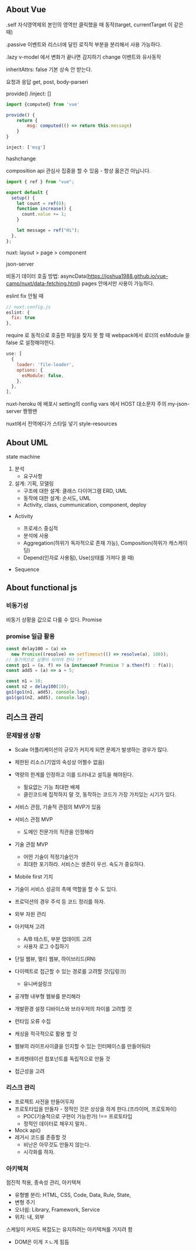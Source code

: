 ## About Vue

.self 자식영역제외 본인의 영역만 클릭했을 때 동작(target, currentTarget 이 같은 때)

.passive 이벤트와 리스너에 달린 로직적 부분을 분리해서 사용 가능하다.

.lazy v-model 에서 변화가 끝나면 감지하기 change 이벤트와 유사동작

inheritAttrs: false 기본 상속 안 받는다.

요청과 응답 get, post, body-parseri

provide() /inject: []

```js
import {computed} from 'vue'

provide() {
    return {
        msg: computed(() => return this.message)
    }
}

inject: ['msg']
```

hashchange

composition api 관심사 집중을 할 수 있음 - 항상 옳은건 아닙니다.

```js
import { ref } from "vue";

export default {
  setup() {
    let count = ref(0);
    function increase() {
      count.value += 1;
    }

    let message = ref("Hi");
  },
};
```

nuxt: layout > page > component

json-server

비동기 데이터 호출 방법: asyncData(https://joshua1988.github.io/vue-camp/nuxt/data-fetching.html) pages 안에서만 사용이 가능하다.

eslint fix 안될 때

```js
// nuxt.config.js
eslint: {
  fix: true
},
```

require 로 동적으로 호출한 파일을 찾지 못 할 때 webpack에서 로더의 esModule 을 false 로 설정해야한다.

```js
use: [
  {
    loader: 'file-loader',
    options: {
      esModule: false,
    },
  },
],
```

nuxt-heroku 에 배포시 setting의 config vars 에서 HOST 대소문자 주의
my-json-server 짱짱맨

nuxt에서 전역에다가 스타일 넣기 style-resources

## About UML

state machine

1. 분석
   - 요구사항
2. 설계: 기획, 모델링
   - 구조에 대한 설계: 클래스 다이어그램 ERD, UML
   - 동작에 대한 설계: 순서도, UML
   - Activity, class, cummunication, component, deploy

- Activity

  - 프로세스 중심적
  - 분석에 사용
  - Aggregation(하위가 독자적으로 존재 가능), Composition(하위가 캐스캐이딩)
  - Depend(인자로 사용됨), Use(상태를 가져다 쓸 때)

- Sequence

## About functional js

### 비동기성

비동기 상황을 값으로 다룰 수 있다. Promise

### promise 일급 활용

```js
const delay100 = (a) =>
  new Promise((resolve) => setTimeout(() => resolve(a), 100));
// 동기적으로 실행이 되어야 한다 ??
const go1 = (a, f) => (a instanceof Promise ? a.then(f) : f(a));
const add5 = (a) => a + 5;

const n1 = 10;
const n2 = delay100(10);
go1(go1(n1, add5), console.log);
go1(go1(n2, add5), console.log);
```

## 리스크 관리

### 문제발생 상황

- Scale 어플리케이션의 규모가 커지게 되면 문제가 발생하는 경우가 많다.
- 제한된 리소스(기업의 속성상 어쩔수 없음)
- 역량의 한계를 인정하고 이를 드러내고 설득을 해야된다.
  - 필요없는 기능 최대한 배제
  - 클린코드에 집착하지 말 것, 동작하는 코드가 가장 가치있는 시기가 있다.
- 서비스 관점, 기술적 관점의 MVP가 있음
- 서비스 관점 MVP
  - 도메인 전문가의 직관을 인정해라
- 기술 관점 MVP

  - 어떤 기술이 적정기술인가
  - 최대한 포기하라. 서비스는 생존이 우선. 속도가 중요하다.

- Mobile first 기치
- 기술이 서비스 성공의 촉매 역할을 할 수 도 있다.
- 프로덕션의 경우 주석 등 코드 정리를 하자.
- 외부 자원 관리
- 아키텍쳐 고려

  - A/B 테스트, 부분 업데이트 고려
  - 사용자 로그 수집하기

- 단일 웹뷰, 멀티 웹뷰, 하이브리드(RN)

- 다이렉트로 접근할 수 있는 경로를 고려할 것(딥링크)
  - 유니버설링크
- 공개형 내부형 웹뷰를 분리해라
- 개발환경 설정 디바이스와 브라우저의 차이를 고려할 것
- 런타임 오류 수집
- 캐싱을 적극적으로 활용 할 것
- 웹뷰의 라이프사이클을 인지할 수 있는 인터페이스를 만들어둬라
- 프레젠테이션 컴포넌트를 독립적으로 만들 것
- 접근성을 고려

### 리스크 관리

- 프로젝트 사전을 만들어두자
- 프로토타입을 만들자 - 정적인 것은 상상을 하게 한다.(프라이머, 프로토파이)
  - POC(기술적으로 구현이 가능한가) !== 프로토타입
  - 정적인 데이터로 채우지 말자..
- Mock api()
- 레거시 코드를 존중할 것
  - 비난은 아무것도 만들지 않는다.
  - 시각화를 하자.

### 아키텍쳐

점진적 적용, 종속성 관리, 아키텍쳐

- 유형별 분리: HTML, CSS, Code, Data, Rule, State,
- 변형 주기
- 오너쉽: Library, Framework, Service
- 위치: 내, 외부

스케일이 커져도 복잡도는 유지하려는 아키텍쳐를 가지려 함

- DOM은 이게 ㅈㄴ게 힘듬
